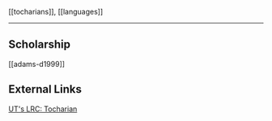 [[tocharians]], [[languages]]

---

## Scholarship
[[adams-d1999]]
## External Links
[UT's LRC: Tocharian](https://lrc.la.utexas.edu/eieol/tokol)